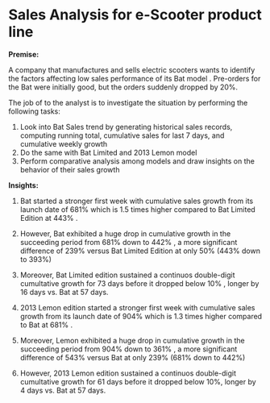 # Sales Analysis for e-Scooter product line

**Premise:**

A company that manufactures and sells electric scooters wants to identify the factors affecting low sales performance of its Bat model . Pre-orders for the Bat were initially good, but the orders suddenly dropped by 20%. 

The job of to the analyst is to investigate the situation by performing the following tasks:

  1. Look into Bat Sales trend by generating historical sales records, computing running total, cumulative sales for last 7 days, and cumulative weekly growth  
  2. Do the same with Bat Limited and 2013 Lemon model
  3. Perform comparative analysis among models and draw insights on the behavior of their sales growth

**Insights:**

1. Bat  started a stronger first week with cumulative sales growth from its launch date of 681% which is 1.5 times higher compared to Bat Limited Edition at 443% . 
2. However, Bat exhibited a huge drop in cumulative growth in the succeeding period  from 681% down to 442% , a more significant difference of 239%  versus Bat Limited Edition at only 50% (443% down to 393%) 
3. Moreover, Bat Limited edition sustained a continuos double-digit cumultative growth for 73 days before it dropped below 10% ,  longer by 16 days vs. Bat at 57 days. 

4. 2013 Lemon edition started a stronger first week with cumulative sales growth from its launch date of 904% which is 1.3 times higher compared to Bat at 681% . 
5. Moreover, Lemon exhibited a huge drop in cumulative growth in the succeeding period  from 904% down to 361% , a more significant difference of 543%  versus Bat at only 239% (681% down to 442%) 
6. However, 2013 Lemon edition sustained a continuos double-digit cumultative growth for 61 days before it dropped below 10%, longer by 4 days vs. Bat at 57 days.




